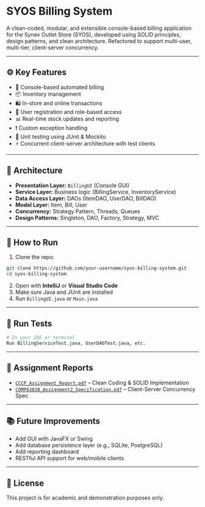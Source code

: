 # SYOS Billing System

A clean-coded, modular, and extensible console-based billing application for the Synex Outlet Store (SYOS), developed using SOLID principles, design patterns, and clean architecture. Refactored to support multi-user, multi-tier, client-server concurrency.

---

## ⚙️ Key Features

- 🧾 Console-based automated billing
- 📦 Inventory management
- 🛍️ In-store and online transactions
- 👥 User registration and role-based access
- 📊 Real-time stock updates and reporting
- ❗ Custom exception handling
- 🧪 Unit testing using JUnit & Mockito
- ⚡ Concurrent client-server architecture with test clients

---

## 🧱 Architecture

- **Presentation Layer:** `BillingUI` (Console GUI)
- **Service Layer:** Business logic (BillingService, InventoryService)
- **Data Access Layer:** DAOs (ItemDAO, UserDAO, BillDAO)
- **Model Layer:** Item, Bill, User
- **Concurrency:** Strategy Pattern, Threads, Queues
- **Design Patterns:** Singleton, DAO, Factory, Strategy, MVC

---

## 🚀 How to Run

1. Clone the repo:
```bash
git clone https://github.com/your-username/syos-billing-system.git
cd syos-billing-system
```

2. Open with **IntelliJ** or **Visual Studio Code**
3. Make sure Java and JUnit are installed
4. Run `BillingUI.java` or `Main.java`

---

## 🧪 Run Tests

```bash
# In your IDE or terminal
Run BillingServiceTest.java, UserDAOTest.java, etc.
```

---

## 📄 Assignment Reports

- [`CCCP_Assignment_Report.pdf`](./CCCP_Assignment_Report.pdf) – Clean Coding & SOLID Implementation
- [`COMP63038_Assignment2_Specification.pdf`](./COMP63038_Assignment2_Specification.pdf) – Client-Server Concurrency Spec

---

## 📚 Future Improvements

- Add GUI with JavaFX or Swing
- Add database persistence layer (e.g., SQLite, PostgreSQL)
- Add reporting dashboard
- RESTful API support for web/mobile clients

---

## 📛 License

This project is for academic and demonstration purposes only.

